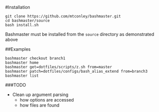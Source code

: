 #Installation
```
git clone https://github.com/mtconley/bashmaster.git
cd bashmaster/source
bash install.sh
```

Bashmaster must be installed from the `source` directory as demonstrated above

##Examples
```
bashmaster checkout branch1
bashmaster home
bashmaster get=dotfiles/scripts/z.sh from=master
bashmaster patch=dotfiles/configs/bash_alias_extend from=branch3
bashmaster list
```

###TODO
* Clean up argument parsing
    * how options are accessed
    * how files are found